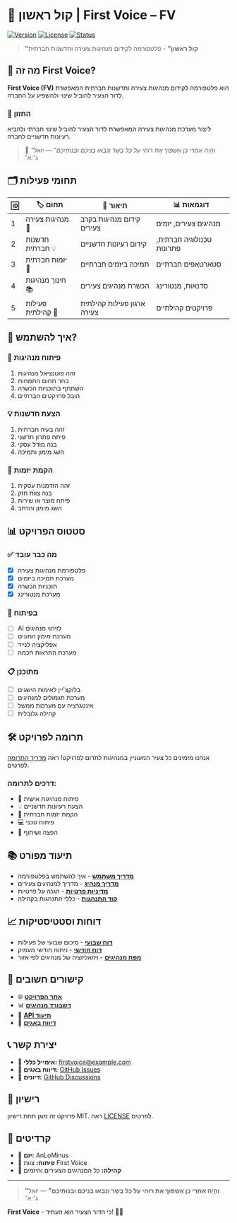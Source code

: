 # 🚀 קול ראשון | **First Voice – FV**

[![Version](https://img.shields.io/badge/version-0.1.0-blue.svg)](https://github.com/AnLoMinus/FirstVoice)
[![License](https://img.shields.io/badge/license-MIT-green.svg)](LICENSE)
[![Status](https://img.shields.io/badge/status-MVP%20Development-orange.svg)](https://github.com/AnLoMinus/FirstVoice)

> **"קול ראשון"** - פלטפורמה לקידום מנהיגות צעירה וחדשנות חברתית

## 🎯 מה זה First Voice?

**First Voice (FV)** הוא פלטפורמה לקידום מנהיגות צעירה וחדשנות חברתית המאפשרת לדור הצעיר להוביל שינוי ולהשפיע על החברה.

### 🧭 החזון
ליצור מערכת מנהיגות צעירה המאפשרת לדור הצעיר להוביל שינוי חברתי ולהביא רעיונות חדשניים לחברה.

> 📜 _"וְהָיָה אַחֲרֵי כֵן אֶשְׁפּוֹךְ אֶת רוּחִי עַל כָּל בָּשָׂר וְנִבְּאוּ בְּנֵיכֶם וּבְנוֹתֵיכֶם"_ — יואל ג׳:א׳

## 🗂️ תחומי פעילות

| 🆔 | 🏷️ תחום | 📝 תיאור | 📊 דוגמאות |
|---|---|---|---|
| 1 | מנהיגות צעירה 👑 | קידום מנהיגות בקרב צעירים | מנהיגים צעירים, יזמים |
| 2 | חדשנות חברתית 💡 | קידום רעיונות חדשניים | טכנולוגיה חברתית, פתרונות |
| 3 | יזמות חברתית 🚀 | תמיכה ביזמים חברתיים | סטארטאפים חברתיים |
| 4 | חינוך מנהיגות 📚 | הכשרת מנהיגים צעירים | סדנאות, מנטורינג |
| 5 | פעילות קהילתית 👥 | ארגון פעילות קהילתית צעירה | פרויקטים קהילתיים |

## 🚀 איך להשתמש?

### 👑 פיתוח מנהיגות
1. זהה פוטנציאל מנהיגות
2. בחר תחום התמחות
3. השתתף בתוכניות הכשרה
4. הובל פרויקטים חברתיים

### 💡 הצעת חדשנות
1. זהה בעיה חברתית
2. פיתח פתרון חדשני
3. בנה מודל עסקי
4. השג מימון ותמיכה

### 🚀 הקמת יזמות
1. זהה הזדמנות עסקית
2. בנה צוות חזק
3. פיתח מוצר או שירות
4. השג מימון והרחב

## 📊 סטטוס הפרויקט

### ✅ מה כבר עובד
- [x] פלטפורמת מנהיגות צעירה
- [x] מערכת תמיכה ביזמים
- [x] תוכניות הכשרה
- [x] מערכת מנטורינג

### 🚧 בפיתוח
- [ ] AI לזיהוי מנהיגים
- [ ] מערכת מימון המונים
- [ ] אפליקציה לנייד
- [ ] מערכת התראות חכמה

### 📋 מתוכנן
- [ ] בלוקצ'יין לאימות הישגים
- [ ] מערכת תגמולים למנהיגים
- [ ] אינטגרציה עם מערכות ממשל
- [ ] קהילה גלובלית

## 🛠️ תרומה לפרויקט

אנחנו מזמינים כל צעיר המעוניין במנהיגות לתרום לפרויקט! ראה [מדריך התרומה](CONTRIBUTING.md) לפרטים.

### דרכים לתרומה:
- 👑 פיתוח מנהיגות אישית
- 💡 הצעת רעיונות חדשניים
- 🚀 הקמת יזמות חברתית
- 💻 פיתוח טכני
- 📢 הפצה ושיתוף

## 📚 תיעוד מפורט

- [**מדריך משתמש**](docs/user-guide.md) - איך להשתמש בפלטפורמה
- [**מדריך מנהיג**](docs/leader-guide.md) - מדריך למנהיגים צעירים
- [**מדיניות פרטיות**](docs/privacy-policy.md) - הגנה על פרטיות
- [**קוד התנהגות**](CODE_OF_CONDUCT.md) - כללי התנהגות בקהילה

## 📈 דוחות וסטטיסטיקות

- [**דוח שבועי**](reports/weekly/) - סיכום שבועי של פעילות
- [**דוח חודשי**](reports/monthly/) - ניתוח חודשי מעמיק
- [**מפת מנהיגים**](web/leaders-map.html) - ויזואליזציה של מנהיגים לפי אזור

## 🔗 קישורים חשובים

- 🌐 [**אתר הפרויקט**](https://anlominus.github.io/FirstVoice/)
- 📊 [**דשבורד מנהיגים**](web/dashboard.html)
- 📱 [**API תיעוד**](docs/api.md)
- 🐛 [**דיווח באגים**](https://github.com/AnLoMinus/FirstVoice/issues/new?template=bug_report.md)

## 📞 יצירת קשר

- 📧 **אימייל כללי:** firstvoice@example.com
- 🐛 **דיווח באגים:** [GitHub Issues](https://github.com/AnLoMinus/FirstVoice/issues)
- 💬 **דיונים:** [GitHub Discussions](https://github.com/AnLoMinus/FirstVoice/discussions)

## 📜 רישיון

פרויקט זה מוגן תחת רישיון MIT. ראה [LICENSE](LICENSE) לפרטים.

## 🙏 קרדיטים

- 👑 **יזם:** AnLoMinus
- 🧰 **פיתוח:** צוות First Voice
- 🤝 **קהילה:** כל המנהיגים הצעירים והיזמים

---

> **"וְהָיָה אַחֲרֵי כֵן אֶשְׁפּוֹךְ אֶת רוּחִי עַל כָּל בָּשָׂר וְנִבְּאוּ בְּנֵיכֶם וּבְנוֹתֵיכֶם"** — יואל ג׳:א׳

**First Voice** - כי הדור הצעיר הוא העתיד! 🚀✨

